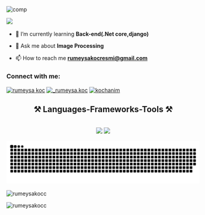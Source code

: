 ![comp](https://github.com/rumeysakocc/rumeysakocc/assets/115664157/344ed2b6-94aa-4ed1-84c9-6d3cbe80b106)

![](https://komarev.com/ghpvc/?username=rumeysakocc&color=blue)


- 🌱 I’m currently learning **Back-end(.Net core,django)**

- 💬 Ask me about **Image Processing**

- 📫 How to reach me **rumeysakocresmi@gmail.com**

<h3 align="left">Connect with me:</h3>
<p align="left">
<a href="https://www.linkedin.com/in/rumeysa-koc/" target="blank"><img align="center" src="https://raw.githubusercontent.com/rahuldkjain/github-profile-readme-generator/master/src/images/icons/Social/linked-in-alt.svg" alt="rumeysa koc" height="30" width="40" /></a>
<a href="https://instagram.com/_rumeysa.koc" target="blank"><img align="center" src="https://raw.githubusercontent.com/rahuldkjain/github-profile-readme-generator/master/src/images/icons/Social/instagram.svg" alt="_rumeysa.koc" height="30" width="40" /></a>
<a href="https://discord.gg/kochanim" target="blank"><img align="center" src="https://raw.githubusercontent.com/rahuldkjain/github-profile-readme-generator/master/src/images/icons/Social/discord.svg" alt="kochanim" height="30" width="40" /></a>
</p>

<h2 align="center">⚒️ Languages-Frameworks-Tools ⚒️</h2>
<br/>
<div align="center">
    <img src="https://skillicons.dev/icons?i=c,cs,cpp,html,css,vscode,github,cmake,dotnet,git,gitlab" />
    <img src="https://skillicons.dev/icons?i=python,mysql,postgres,postman,powershell,qt,raspberrypi,sqlite,tensorflow,visualstudio" /><br>
</div>
<br/>

<picture>
  <source media="(prefers-color-scheme: dark)" srcset="https://raw.githubusercontent.com/rumeysakocc/rumeysakocc/output/github-contribution-grid-snake-dark.svg">
  <source media="(prefers-color-scheme: light)" srcset="https://raw.githubusercontent.com/rumeysakocc/rumeysakocc/output/github-contribution-grid-snake.svg">
  <img alt="github contribution grid snake animation" src="https://raw.githubusercontent.com/rumeysakocc/rumeysakocc/output/github-contribution-grid-snake.svg">
</picture>

<p><img align="center" width="300" height="200" src="https://github-readme-stats.vercel.app/api/top-langs?username=rumeysakocc&show_icons=true&locale=en&layout=compact" alt="rumeysakocc" /></p>

<p>&nbsp;<img align="left" width="400" height="200" src="https://github-readme-stats.vercel.app/api?username=rumeysakocc&show_icons=true&locale=en" alt="rumeysakocc" /></p>

